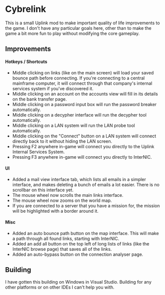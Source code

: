 # Cybrelink

This is a small Uplink mod to make important quality of life improvements to the game. I don't have any particular goals here, other than to make the game a bit more fun to play without modifying the core gameplay. 

## Improvements

#### Hotkeys / Shortcuts
* Middle clicking on links (like on the main screen) will load your saved bounce path before connecting. If you're connecting to a central mainframe computer, it will connect through that company's internal services system if you've discovered it.
* Middle clicking on an account on the accounts view will fill in its details on the bank transfer page.
* Middle clicking on a password input box will run the password breaker automatically.
* Middle clicking on a decypher interface will run the decypher tool automatically.
* Middle clicking on a LAN system will run the LAN probe tool automatically.
* Middle clicking on the "Connect" button on a LAN system will connect directly back to it without hiding the LAN screen.
* Pressing F2 anywhere in-game will connect you directly to the Uplink Internal Services System.
* Pressing F3 anywhere in-game will connect you directly to InterNIC.

#### UI
* Added a mail view interface tab, which lists all emails in a simpler interface, and makes deleting a bunch of emails a lot easier. There is no scrollbar on this interface yet.
* The mouse wheel now scrolls the main links interface.
* The mouse wheel now zooms on the world map.
* If you are connected to a server that you have a mission for, the mission will be highlighted with a border around it.

#### Misc
* Added an auto bounce path button on the map interface. This will make a path through all found links, starting with InterNIC.
* Added an add all button on the top left of long lists of links (like the InterNIC browse page) that saves all of the links.
* Added an auto-bypass button on the connection analyser page.

## Building

I have gotten this building on Windows in Visual Studio. Building for any other platforms or on other IDEs I can't help you with.